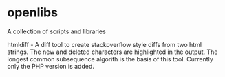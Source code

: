 openlibs
========

A collection of scripts and libraries

htmldiff - A diff tool to create stackoverflow style diffs from two html strings. The new and deleted characters are highlighted in the output. The longest common subsequence algorith is the basis of this tool. Currently only the PHP version is added.
